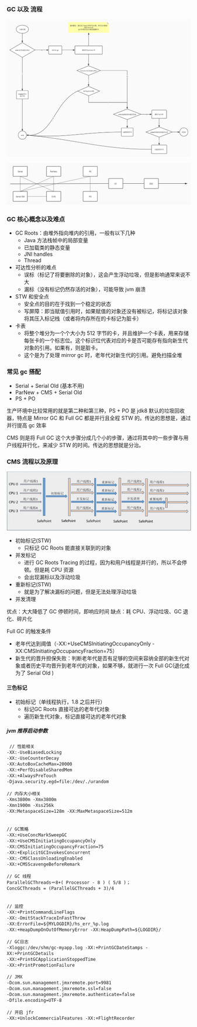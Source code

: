### GC 以及 流程

![](pic/GC.jpg)

![](pic/GC1.jpg)


### GC 核心概念以及难点

* GC Roots：由堆外指向堆内的引用，一般有以下几种
    * Java 方法栈帧中的局部变量
    * 已加载类的静态变量
    * JNI handles
    * Thread
* 可达性分析的难点
    * 误标（标记了将要删除的对象），这会产生浮动垃圾，但是影响通常来说不大
    * 漏标（没有标记仍然存活的对象），可能导致 jvm 崩溃 
* STW 和安全点
    * 安全点的目的在于找到一个稳定的状态
    * 写屏障：即当赋值引用时，如果赋值的对象还没有被标记，将标记该对象将其压入标记栈（或者将内存所在的卡标记为脏卡）
* 卡表
    * 将整个堆分为一个个大小为 512 字节的卡，并且维护一个卡表，用来存储每张卡的一个标志位。这个标识位代表对应的卡是否可能存有指向新生代对象的引用。如果有，则是脏卡。
    * 这个是为了处理 mirror gc 时，老年代对新生代的引用。避免扫描全堆



### 常见 gc 搭配

* Serial + Serial Old (基本不用)
* ParNew + CMS + Serial Old 
* PS + PO

生产环境中比较常用的就是第二种和第三种，PS + PO 是 jdk8 默认的垃圾回收器，特点是 Mirror GC 和 Full GC 都是并行且全程 STW 的。传达的思想是，通过并行提高 gc 效率

CMS 则是将 Full GC 这个大步骤分成几个小的步骤，通过将其中的一些步骤与用户线程并行化，来减少 STW 的时间。传达的思想就是分治。

### CMS 流程以及原理

![](pic/cms.png)

* 初始标记(STW)
    * 只标记 GC Roots 能直接关联到的对象
* 并发标记
    * 进行 GC Roots Tracing 的过程，因为和用户线程是并行的，所以不会停顿。但是耗 CPU 资源
    * 会出现漏标以及浮动垃圾
* 重新标记(STW)
    * 就是为了解决漏标的问题，但是无法处理浮动垃圾
* 并发清理

优点：大大降低了 GC 停顿时间，即响应时间
缺点：耗 CPU、浮动垃圾、GC 退化、碎片化

Full GC 的触发条件

* 老年代达到阈值（-XX:+UseCMSInitiatingOccupancyOnly -XX:CMSInitiatingOccupancyFraction=75）
* 新生代的晋升担保失败：判断老年代是否有足够的空间来容纳全部的新生代对象或者历史平均晋升到老年代的对象，如果不够，就进行一次 Full GC(退化成为了 Serial Old )


#### 三色标记

* 初始标记（单线程执行，1.8 之后并行）
    * 标记GC Roots 直接可达的老年代对象
    * 遍历新生代对象，标记直接可达的老年代对象



##### jvm 推荐启动参数

```
 // 性能相关
-XX:-UseBiasedLocking 
-XX:-UseCounterDecay 
-XX:AutoBoxCacheMax=20000 
-XX:+PerfDisableSharedMem 
-XX:+AlwaysPreTouch 
-Djava.security.egd=file:/dev/./urandom

// 内存大小相关
-Xms3800m -Xmx3800m
-Xmn1900m -Xss256k 
-XX:MetaspaceSize=128m -XX:MaxMetaspaceSize=512m 


// GC策略
-XX:+UseConcMarkSweepGC 
-XX:+UseCMSInitiatingOccupancyOnly 
-XX:CMSInitiatingOccupancyFraction=75 
-XX:+ExplicitGCInvokesConcurrent
-XX:-CMSClassUnloadingEnabled 
-XX:+CMSScavengeBeforeRemark

// GC 线程
ParallelGCThreads＝8+( Processor - 8 ) ( 5/8 )；
ConcGCThreads = (ParallelGCThreads + 3)/4


// 监控
-XX:+PrintCommandLineFlags 
-XX:-OmitStackTraceInFastThrow
-XX:ErrorFile=${MYLOGDIR}/hs_err_%p.log
-XX:+HeapDumpOnOutOfMemoryError -XX:HeapDumpPath=${LOGDIR}/

// GC日志
-Xloggc:/dev/shm/gc-myapp.log -XX:+PrintGCDateStamps -XX:+PrintGCDetails  
-XX:+PrintGCApplicationStoppedTime 
-XX:+PrintPromotionFailure

// JMX
-Dcom.sun.management.jmxremote.port=9981 
-Dcom.sun.management.jmxremote.ssl=false 
-Dcom.sun.management.jmxremote.authenticate=false 
-Dfile.encoding=UTF-8

// 开启 jfr
-XX:+UnlockCommercialFeatures -XX:+FlightRecorder
```
